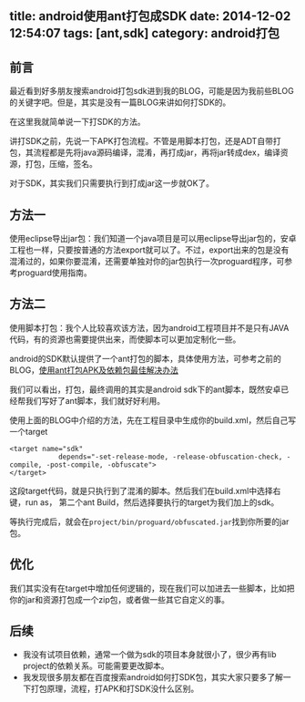 title: android使用ant打包成SDK
date: 2014-12-02 12:54:07
tags: [ant,sdk]
category: android打包
---
## 前言
最近看到好多朋友搜索android打包sdk进到我的BLOG，可能是因为我前些BLOG的关键字吧。但是，其实是没有一篇BLOG来讲如何打SDK的。

在这里我就简单说一下打SDK的方法。


讲打SDK之前，先说一下APK打包流程。不管是用脚本打包，还是ADT自带打包，其流程都是先将java源码编译，混淆，再打成jar，再将jar转成dex，编译资源，打包，压缩，签名。

对于SDK，其实我们只需要执行到打成jar这一步就OK了。

## 方法一

使用eclipse导出jar包：我们知道一个java项目是可以用eclipse导出jar包的，安卓工程也一样，只要按普通的方法export就可以了。不过，export出来的包是没有混淆过的，如果你要混淆，还需要单独对你的jar包执行一次proguard程序，可参考proguard使用指南。

## 方法二
使用脚本打包：我个人比较喜欢该方法，因为android工程项目并不是只有JAVA代码，有的资源也需要提供出来，而使脚本可以更加定制化一些。

android的SDK默认提供了一个ant打包的脚本，具体使用方法，可参考之前的BLOG，[使用ant打包APK及依赖包最佳解决办法](/2014/10/13/ant-apk-with-lib/ "使用ant打包APK及依赖包最佳解决办法")

我们可以看出，打包，最终调用的其实是android sdk下的ant脚本，既然安卓已经帮我们写好了ant脚本，我们就好好利用。

使用上面的BLOG中介绍的方法，先在工程目录中生成你的build.xml，然后自己写一个target

```
<target name="sdk"
            depends="-set-release-mode, -release-obfuscation-check, -compile, -post-compile, -obfuscate">
</target>
```
这段target代码，就是只执行到了混淆的脚本。然后我们在build.xml中选择右键，run as， 第二个ant Build，然后选择要执行的target为我们加上的sdk。

等执行完成后，就会在`project/bin/proguard/obfuscated.jar`找到你所要的jar包。

## 优化
我们其实没有在target中增加任何逻辑的，现在我们可以加进去一些脚本，比如把你的jar和资源打包成一个zip包，或者做一些其它自定义的事。

## 后续
- 我没有试项目依赖，通常一个做为sdk的项目本身就很小了，很少再有lib project的依赖关系。可能需要更改脚本。
- 我发现很多朋友都在百度搜索android如何打SDK包，其实大家只要多了解一下打包原理，流程，打APK和打SDK没什么区别。
